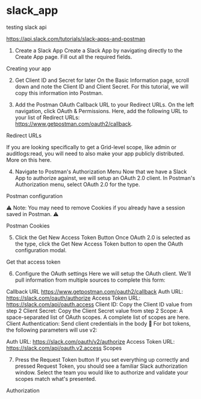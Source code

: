 # slack_app
testing slack api


https://api.slack.com/tutorials/slack-apps-and-postman

1. Create a Slack App
Create a Slack App by navigating directly to the Create App page. Fill out all the required fields.

Creating your app

2. Get Client ID and Secret for later
On the Basic Information page, scroll down and note the Client ID and Client Secret. For this tutorial, we will copy this information into Postman.

3. Add the Postman OAuth Callback URL to your Redirect URLs.
On the left navigation, click OAuth & Permissions. Here, add the following URL to your list of Redirect URLs: https://www.getpostman.com/oauth2/callback.

Redirect URLs

If you are looking specifically to get a Grid-level scope, like admin or auditlogs:read, you will need to also make your app publicly distributed. More on this here.

4. Navigate to Postman's Authorization Menu
Now that we have a Slack App to authorize against, we will setup an OAuth 2.0 client. In Postman's Authorization menu, select OAuth 2.0 for the type.

Postman configuration

⚠️ Note: You may need to remove Cookies if you already have a session saved in Postman. ⚠️

Postman Cookies

5. Click the Get New Access Token Button
Once OAuth 2.0 is selected as the type, click the Get New Access Token button to open the OAuth configuration modal.

Get that access token

6. Configure the OAuth settings
Here we will setup the OAuth client. We'll pull information from multiple sources to complete this form:

Callback URL https://www.getpostman.com/oauth2/callback
Auth URL: https://slack.com/oauth/authorize
Access Token URL: https://slack.com/api/oauth.access
Client ID: Copy the Client ID value from step 2
Client Secret: Copy the Client Secret value from step 2
Scope: A space-separated list of OAuth scopes. A complete list of scopes are here.
Client Authentication: Send client credentials in the body
🤖 For bot tokens, the following parameters will use v2:

Auth URL: https://slack.com/oauth/v2/authorize
Access Token URL: https://slack.com/api/oauth.v2.access
Scopes

7. Press the Request Token button
If you set everything up correctly and pressed Request Token, you should see a familiar Slack authorization window. Select the team you would like to authorize and validate your scopes match what's presented.

Authorization

